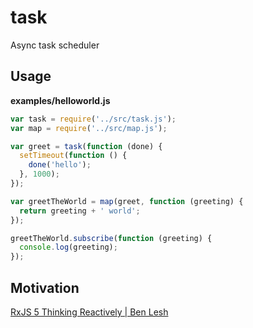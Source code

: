 task
====

Async task scheduler

Usage
-----

**examples/helloworld.js**

```js
var task = require('../src/task.js');
var map = require('../src/map.js');

var greet = task(function (done) {
  setTimeout(function () {
    done('hello');
  }, 1000);
});

var greetTheWorld = map(greet, function (greeting) {
  return greeting + ' world';
});

greetTheWorld.subscribe(function (greeting) {
  console.log(greeting);
});
```

Motivation
----------

[RxJS 5 Thinking Reactively | Ben Lesh](https://www.youtube.com/watch?v=3LKMwkuK0ZE)
